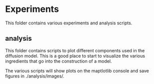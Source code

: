 # Experiments

This folder contains various experiments and analysis scripts.


## analysis
This folder contains scripts to plot different components used in the diffusion model. This is a good
place to start to visualize the various ingredients that go into the construction of a model.

The various scripts will show plots on the maptlotlib console and save figures in ./analysis/images/.




